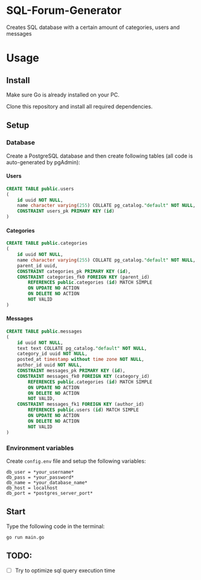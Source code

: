 # SQL-Forum-Generator
Creates SQL database with a certain amount of categories, users and messages

# Usage
## Install
Make sure Go is already installed on your PC.

Clone this repository and install all required dependencies.

## Setup
### Database
Create a PostgreSQL database and then create following tables (all code is auto-generated by pgAdmin):
#### Users
```sql
CREATE TABLE public.users
(
    id uuid NOT NULL,
    name character varying(255) COLLATE pg_catalog."default" NOT NULL,
    CONSTRAINT users_pk PRIMARY KEY (id)
)
```
#### Categories
```sql
CREATE TABLE public.categories
(
    id uuid NOT NULL,
    name character varying(255) COLLATE pg_catalog."default" NOT NULL,
    parent_id uuid,
    CONSTRAINT categories_pk PRIMARY KEY (id),
    CONSTRAINT categories_fk0 FOREIGN KEY (parent_id)
        REFERENCES public.categories (id) MATCH SIMPLE
        ON UPDATE NO ACTION
        ON DELETE NO ACTION
        NOT VALID
)
```
#### Messages
```sql
CREATE TABLE public.messages
(
    id uuid NOT NULL,
    text text COLLATE pg_catalog."default" NOT NULL,
    category_id uuid NOT NULL,
    posted_at timestamp without time zone NOT NULL,
    author_id uuid NOT NULL,
    CONSTRAINT messages_pk PRIMARY KEY (id),
    CONSTRAINT messages_fk0 FOREIGN KEY (category_id)
        REFERENCES public.categories (id) MATCH SIMPLE
        ON UPDATE NO ACTION
        ON DELETE NO ACTION
        NOT VALID,
    CONSTRAINT messages_fk1 FOREIGN KEY (author_id)
        REFERENCES public.users (id) MATCH SIMPLE
        ON UPDATE NO ACTION
        ON DELETE NO ACTION
        NOT VALID
)
```
### Environment variables
Create `config.env` file and setup the following variables:
```
db_user = *your_username*
db_pass = *your_password*
db_name = *your_database_name*
db_host = localhost
db_port = *postgres_server_port*
```

## Start 
Type the following code in the terminal:
```
go run main.go
```
## TODO:
- [ ] Try to optimize sql query execution time
